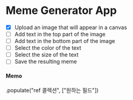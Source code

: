 # Meme Generator App

- [x] Upload an image that will appear in a canvas
- [ ] Add text in the top part of the image
- [ ] Add text in the bottom part of the image
- [ ] Select the color of the text
- [ ] Select the size of the text
- [ ] Save the resulting meme

#### Memo

.populate("ref 콜렉션", ["원하는 필드"])
